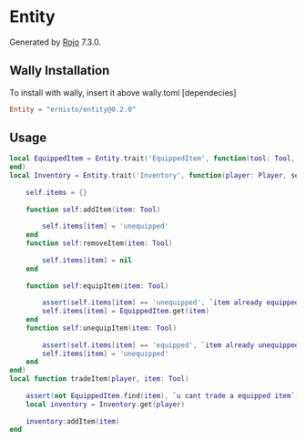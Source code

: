 # Entity
Generated by [Rojo](https://github.com/rojo-rbx/rojo) 7.3.0.

## Wally Installation
To install with wally, insert it above wally.toml [dependecies]
```toml
Entity = "ernisto/entity@0.2.0"
```

## Usage
```lua
local EquippedItem = Entity.trait('EquippedItem', function(tool: Tool, self)
end)
local Inventory = Entity.trait('Inventory', function(player: Player, self)
    
    self.items = {}
    
    function self:addItem(item: Tool)
        
        self.items[item] = 'unequipped'
    end
    function self:removeItem(item: Tool)
        
        self.items[item] = nil
    end
    
    function self:equipItem(item: Tool)
        
        assert(self.items[item] == 'unequipped', `item already equipped`)
        self.items[item] = EquippedItem.get(item)
    end
    function self:unequipItem(item: Tool)
        
        assert(self.items[item] == 'equipped', `item already unequipped`)
        self.items[item] = 'unequipped'
    end
end)
local function tradeItem(player, item: Tool)
    
    assert(not EquippedItem.find(item), `u cant trade a equipped item`)
    local inventory = Inventory.get(player)
    
    inventory:addItem(item)
end
```